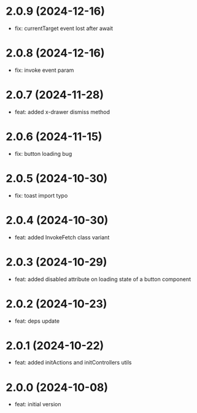 # 2.0.9 (2024-12-16)
* fix: currentTarget event lost after await

# 2.0.8 (2024-12-16)
* fix: invoke event param

# 2.0.7 (2024-11-28)
* feat: added x-drawer dismiss method

# 2.0.6 (2024-11-15)
* fix: button loading bug

# 2.0.5 (2024-10-30)
* fix: toast import typo

# 2.0.4 (2024-10-30)
* feat: added InvokeFetch class variant

# 2.0.3 (2024-10-29)
* feat: added disabled attribute on loading state of a button component

# 2.0.2 (2024-10-23)
* feat: deps update

# 2.0.1 (2024-10-22)
* feat: added initActions and initControllers utils

# 2.0.0 (2024-10-08)
* feat: initial version
